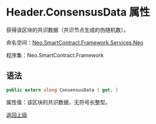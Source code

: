 # Header.ConsensusData 属性

获得该区块的共识数据（共识节点生成的伪随机数）。

命名空间：[Neo.SmartContract.Framework.Services.Neo](../../neo.md)

程序集：Neo.SmartContract.Framework

## 语法

```c#
public extern ulong ConsensusData { get; }
```

属性值：该区块的共识数据，无符号长整型。



[返回上级](../Header.md)